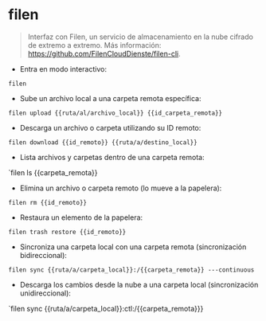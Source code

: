 # filen

> Interfaz con Filen, un servicio de almacenamiento en la nube cifrado de extremo a extremo.
> Más información: <https://github.com/FilenCloudDienste/filen-cli>.

- Entra en modo interactivo:

`filen`

- Sube un archivo local a una carpeta remota específica:

`filen upload {{ruta/al/archivo_local}} {{id_carpeta_remota}}`

- Descarga un archivo o carpeta utilizando su ID remoto:

`filen download {{id_remoto}} {{ruta/a/destino_local}}`

- Lista archivos y carpetas dentro de una carpeta remota:

`filen ls {{carpeta_remota}}

- Elimina un archivo o carpeta remoto (lo mueve a la papelera):

`filen rm {{id_remoto}}`

- Restaura un elemento de la papelera:

`filen trash restore {{id_remoto}}`

- Sincroniza una carpeta local con una carpeta remota (sincronización bidireccional):

`filen sync {{ruta/a/carpeta_local}}:/{{carpeta_remota}} ---continuous`

- Descarga los cambios desde la nube a una carpeta local (sincronización unidireccional):

`filen sync {{ruta/a/carpeta_local}}:ctl:/{{carpeta_remota}}}
